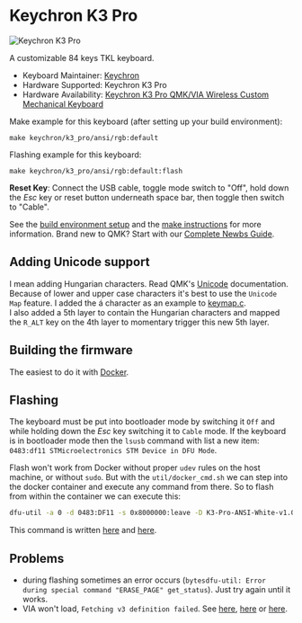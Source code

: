 # Keychron K3 Pro

![Keychron K3 Pro](https://drive.google.com/file/d/106D9XIteQUf03WZreI1-oRYJ8iSz34qm/view?usp=share_link)

A customizable 84 keys TKL keyboard.

* Keyboard Maintainer: [Keychron](https://github.com/keychron)
* Hardware Supported: Keychron K3 Pro
* Hardware Availability: [Keychron K3 Pro QMK/VIA Wireless Custom Mechanical Keyboard](https://www.keychron.com/products/keychron-k3-pro-qmk-via-wireless-custom-mechanical-keyboard)

Make example for this keyboard (after setting up your build environment):

    make keychron/k3_pro/ansi/rgb:default

Flashing example for this keyboard:

    make keychron/k3_pro/ansi/rgb:default:flash

**Reset Key**: Connect the USB cable, toggle mode switch to "Off", hold down the *Esc* key or reset button underneath space bar, then toggle then switch to "Cable".

See the [build environment setup](https://docs.qmk.fm/#/getting_started_build_tools) and the [make instructions](https://docs.qmk.fm/#/getting_started_make_guide) for more information. Brand new to QMK? Start with our [Complete Newbs Guide](https://docs.qmk.fm/#/newbs).


## Adding Unicode support

I mean adding Hungarian characters. Read QMK's [Unicode](https://docs.qmk.fm/#/feature_unicode?id=setting-the-input-mode) 
documentation. Because of lower and upper case characters it's best to use the `Unicode Map` feature. I added the á character 
as an example to [keymap.c](ansi/white/keymaps/via/keymap.c).  
I also added a 5th layer to contain the Hungarian characters and mapped the `R_ALT` key on the 4th layer to momentary trigger
this new 5th layer.

## Building the firmware

The easiest to do it with [Docker](https://docs.qmk.fm/#/getting_started_docker?id=docker-quick-start). 

## Flashing

The keyboard must be put into bootloader mode by switching it `Off` and while holding down the *Esc* key switching it to 
`Cable` mode. If the keyboard is in bootloader mode then the `lsusb` command with list a new item: 
`0483:df11 STMicroelectronics STM Device in DFU Mode`.

Flash won't work from Docker without proper `udev` rules on the host machine, or without `sudo`. 
But with the `util/docker_cmd.sh` we can step into the docker container and execute any command from there. 
So to flash from within the container we can execute this: 

```bash
dfu-util -a 0 -d 0483:DF11 -s 0x8000000:leave -D K3-Pro-ANSI-White-v1.00.bin
```
This command is written [here](https://www.keychron.com/blogs/archived/k3-pro-factory-reset-and-firmware-flash) and [here](https://docs.qmk.fm/#/flashing?id=stm32apm32-dfu).


## Problems

- during flashing sometimes an error occurs (`bytesdfu-util: Error during special command "ERASE_PAGE" get_status`).
 Just try again until it works.
- VIA won't load, `Fetching v3 definition failed`. See [here](https://www.reddit.com/r/Keychron/comments/13nmnph/received_invalid_protocol_version_from_device_and/), [here](https://www.reddit.com/r/Keychron/comments/13e707o/k3_pro_having_issues_in_via_when_compiling_my_own/) or [here](https://www.reddit.com/r/Keychron/comments/13e707o/comment/jkltm6h/).
